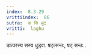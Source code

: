 ```yaml
---
index:  8.3.29
vrittiindex:  86
sutra:  डः सि धुट्
vritti:  laghu 
---
```


डात्परस्य सस्य धुड्वा. षट्त्सन्तः, षट् सन्तः..

